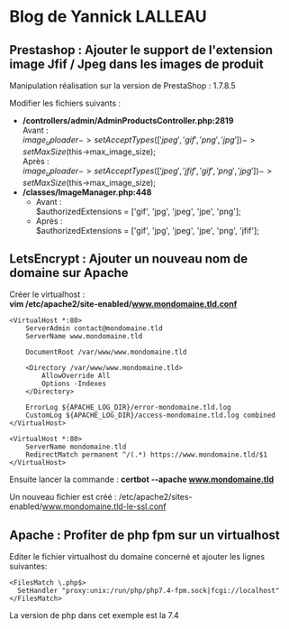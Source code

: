 # Blog de Yannick LALLEAU

## Prestashop : Ajouter le support de l'extension image Jfif / Jpeg dans les images de produit

Manipulation réalisation sur la version de PrestaShop : 1.7.8.5  

Modifier les fichiers suivants :  

- **/controllers/admin/AdminProductsController.php:2819**  
 Avant :  
  $image_uploader->setAcceptTypes(['jpeg', 'gif', 'png', 'jpg'])->setMaxSize($this->max_image_size);  
 Après :   
  $image_uploader->setAcceptTypes(['jpeg', 'jfif', 'gif', 'png', 'jpg'])->setMaxSize($this->max_image_size);  
- **/classes/ImageManager.php:448**  
  - Avant :  
  $authorizedExtensions = ['gif', 'jpg', 'jpeg', 'jpe', 'png'];  
  - Après :  
  $authorizedExtensions = ['gif', 'jpg', 'jpeg', 'jpe', 'png', 'jfif'];

## LetsEncrypt : Ajouter un nouveau nom de domaine sur Apache

Créer le virtualhost :  
**vim /etc/apache2/site-enabled/www.mondomaine.tld.conf**  
```
<VirtualHost *:80>
    ServerAdmin contact@mondomaine.tld
    ServerName www.mondomaine.tld
    
	DocumentRoot /var/www/www.mondomaine.tld

	<Directory /var/www/www.mondomaine.tld>
		AllowOverride All
		Options -Indexes
	</Directory>

    ErrorLog ${APACHE_LOG_DIR}/error-mondomaine.tld.log
    CustomLog ${APACHE_LOG_DIR}/access-mondomaine.tld.log combined
</VirtualHost>

<VirtualHost *:80>
    ServerName mondomaine.tld
    RedirectMatch permanent ^/(.*) https://www.mondomaine.tld/$1
</VirtualHost>
```
  
Ensuite lancer la commande : 
**certbot --apache www.mondomaine.tld**

Un nouveau fichier est créé :
/etc/apache2/sites-enabled/www.mondomaine.tld-le-ssl.conf

## Apache : Profiter de php fpm sur un virtualhost

Editer le fichier virtualhost du domaine concerné et ajouter les lignes suivantes:
```
<FilesMatch \.php$>
  SetHandler "proxy:unix:/run/php/php7.4-fpm.sock|fcgi://localhost"
</FilesMatch>
```
La version de php dans cet exemple est la 7.4 